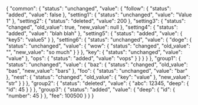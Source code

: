{
    "common": {
        "status": "unchanged",
        "value": {
            "follow": {
                "status": "added",
                "value": false
            },
            "setting1": {
                "status": "unchanged",
                "value": "Value 1"
            },
            "setting2": {
                "status": "deleted",
                "value": 200
            },
            "setting3": {
                "status": "changed",
                "old_value": true,
                "new_value": null
            },
            "setting4": {
                "status": "added",
                "value": "blah blah"
            },
            "setting5": {
                "status": "added",
                "value": {
                    "key5": "value5"
                }
            },
            "setting6": {
                "status": "unchanged",
                "value": {
                    "doge": {
                        "status": "unchanged",
                        "value": {
                            "wow": {
                                "status": "changed",
                                "old_value": "",
                                "new_value": "so much"
                            }
                        }
                    },
                    "key": {
                        "status": "unchanged",
                        "value": "value"
                    },
                    "ops": {
                        "status": "added",
                        "value": "vops"
                    }
                }
            }
        }
    },
    "group1": {
        "status": "unchanged",
        "value": {
            "baz": {
                "status": "changed",
                "old_value": "bas",
                "new_value": "bars"
            },
            "foo": {
                "status": "unchanged",
                "value": "bar"
            },
            "nest": {
                "status": "changed",
                "old_value": {
                    "key": "value"
                },
                "new_value": "str"
            }
        }
    },
    "group2": {
        "status": "deleted",
        "value": {
            "abc": 12345,
            "deep": {
                "id": 45
            }
        }
    },
    "group3": {
        "status": "added",
        "value": {
            "deep": {
                "id": {
                    "number": 45
                }
            },
            "fee": 100500
        }
    }
}